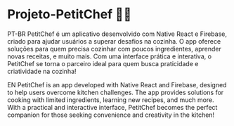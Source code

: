 # Projeto-PetitChef 👨‍🍳

PT-BR
PetitChef é um aplicativo desenvolvido com Native React e Firebase, criado para ajudar usuários a superar desafios na cozinha. O app oferece soluções para quem precisa cozinhar com poucos ingredientes, aprender novas receitas, e muito mais. Com uma interface prática e interativa, o PetitChef se torna o parceiro ideal para quem busca praticidade e criatividade na cozinha!

EN
PetitChef is an app developed with Native React and Firebase, designed to help users overcome kitchen challenges. The app provides solutions for cooking with limited ingredients, learning new recipes, and much more. With a practical and interactive interface, PetitChef becomes the perfect companion for those seeking convenience and creativity in the kitchen!

